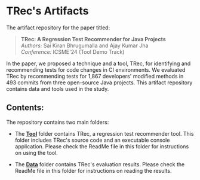 
# TRec's Artifacts

The artifact repository for the paper titled:

> <b>TRec: A Regression Test Recommender for Java Projects</b>  
> _Authors:_ Sai Kiran Bhrugumalla and Ajay Kumar Jha <br>
> _Conference:_ ICSME'24 (Tool Demo Track)

In the paper, we proposed a technique and a tool, TRec, for identifying and recommending tests for code changes in CI environments. 
We evaluated TRec by recommending tests for 1,867 developers' modified methods in 493 commits from three open-source Java projects. 
This artifact repository contains data and tools used in the study.

## Contents:
The repository contains two main folders:

- The [**Tool**](/Tool/) folder contains TRec, a regression test recommender tool. 
This folder includes TRec's source code and an executable console application. 
Please check the ReadMe file in this folder for instructions on using the tool. 

- The [**Data**](/Data/) folder contains TRec's evaluation results.
  Please check the ReadMe file in this folder for instructions on reading the results.

